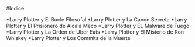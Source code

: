 #Indice

*Larry Plotter y El Bucle Filosofal
*Larry Plotter y La Canon Secreta
*Larry Plotter y El Prisionero de Alcala Meco
*Larry Plotter y EL Malware de Fuego
*Larry Plotter y La Orden de Uber Eats
*Larry Plotter y El Misterio de Ron Whiskey
*Larry Plotter y Los Commits de la Muerte
